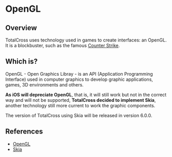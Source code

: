# OpenGL

## Overview

TotalCross uses technology used in games to create interfaces: an OpenGL. It is a blockbuster, such as the famous [Counter Strike](https://blog.counter-strike.net/).

## Which is?

OpenGL - Open Graphics Libray - is an API \(Application Programming Interface\) used in computer graphics to develop graphic applications, games, 3D environments and others.

**As iOS will depreciate OpenGL**, that is, it will still work but not in the correct way and will not be supported, **TotalCross decided to implement Skia**, another technology still more current to work the graphic components. 

The version of TotalCross using Skia will be released in version 6.0.0.

## References

* [OpenGL](https://opengl.br.jaleco.com/)
* [Skia](https://skia.org/)

